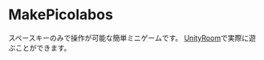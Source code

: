 # MakePicolabos
スペースキーのみで操作が可能な簡単ミニゲームです。
[UnityRoom](https://unityroom.com/games/makepicolabos)で実際に遊ぶことができます。
